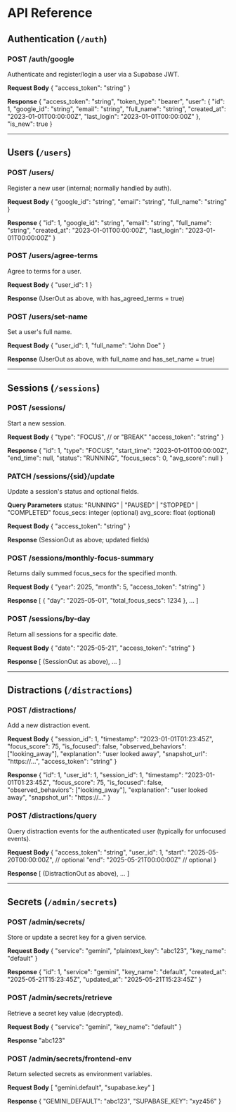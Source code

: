 # API Reference

## Authentication (`/auth`)

### POST /auth/google
Authenticate and register/login a user via a Supabase JWT.

**Request Body**
    {
      "access_token": "string"
    }

**Response**
    {
      "access_token": "string",
      "token_type": "bearer",
      "user": {
        "id": 1,
        "google_id": "string",
        "email": "string",
        "full_name": "string",
        "created_at": "2023-01-01T00:00:00Z",
        "last_login": "2023-01-01T00:00:00Z"
      },
      "is_new": true
    }

---

## Users (`/users`)

### POST /users/
Register a new user (internal; normally handled by auth).

**Request Body**
    {
      "google_id": "string",
      "email": "string",
      "full_name": "string"
    }

**Response**
    {
      "id": 1,
      "google_id": "string",
      "email": "string",
      "full_name": "string",
      "created_at": "2023-01-01T00:00:00Z",
      "last_login": "2023-01-01T00:00:00Z"
    }

### POST /users/agree-terms
Agree to terms for a user.

**Request Body**
    {
      "user_id": 1
    }

**Response**
    (UserOut as above, with has_agreed_terms = true)

### POST /users/set-name
Set a user's full name.

**Request Body**
    {
      "user_id": 1,
      "full_name": "John Doe"
    }

**Response**
    (UserOut as above, with full_name and has_set_name = true)

---

## Sessions (`/sessions`)

### POST /sessions/
Start a new session.

**Request Body**
    {
      "type": "FOCUS",        // or "BREAK"
      "access_token": "string"
    }

**Response**
    {
      "id": 1,
      "type": "FOCUS",
      "start_time": "2023-01-01T00:00:00Z",
      "end_time": null,
      "status": "RUNNING",
      "focus_secs": 0,
      "avg_score": null
    }

### PATCH /sessions/{sid}/update
Update a session's status and optional fields.

**Query Parameters**
    status: "RUNNING" | "PAUSED" | "STOPPED" | "COMPLETED"
    focus_secs: integer (optional)
    avg_score: float (optional)

**Request Body**
    {
      "access_token": "string"
    }

**Response**
    (SessionOut as above; updated fields)

### POST /sessions/monthly-focus-summary
Returns daily summed focus_secs for the specified month.

**Request Body**
    {
      "year": 2025,
      "month": 5,
      "access_token": "string"
    }

**Response**
    [
      { "day": "2025-05-01", "total_focus_secs": 1234 },
      ...
    ]

### POST /sessions/by-day
Return all sessions for a specific date.

**Request Body**
    {
      "date": "2025-05-21",
      "access_token": "string"
    }

**Response**
    [
      (SessionOut as above), ...
    ]

---

## Distractions (`/distractions`)

### POST /distractions/
Add a new distraction event.

**Request Body**
    {
      "session_id": 1,
      "timestamp": "2023-01-01T01:23:45Z",
      "focus_score": 75,
      "is_focused": false,
      "observed_behaviors": ["looking_away"],
      "explanation": "user looked away",
      "snapshot_url": "https://...",
      "access_token": "string"
    }

**Response**
    {
      "id": 1,
      "user_id": 1,
      "session_id": 1,
      "timestamp": "2023-01-01T01:23:45Z",
      "focus_score": 75,
      "is_focused": false,
      "observed_behaviors": ["looking_away"],
      "explanation": "user looked away",
      "snapshot_url": "https://..."
    }

### POST /distractions/query
Query distraction events for the authenticated user (typically for unfocused events).

**Request Body**
    {
      "access_token": "string",
      "user_id": 1,
      "start": "2025-05-20T00:00:00Z", // optional
      "end":   "2025-05-21T00:00:00Z"  // optional
    }

**Response**
    [
      (DistractionOut as above), ...
    ]

---

## Secrets (`/admin/secrets`)

### POST /admin/secrets/
Store or update a secret key for a given service.

**Request Body**
    {
      "service": "gemini",
      "plaintext_key": "abc123",
      "key_name": "default"
    }

**Response**
    {
      "id": 1,
      "service": "gemini",
      "key_name": "default",
      "created_at": "2025-05-21T15:23:45Z",
      "updated_at": "2025-05-21T15:23:45Z"
    }

### POST /admin/secrets/retrieve
Retrieve a secret key value (decrypted).

**Request Body**
    {
      "service": "gemini",
      "key_name": "default"
    }

**Response**
    "abc123"

### POST /admin/secrets/frontend-env
Return selected secrets as environment variables.

**Request Body**
    [
      "gemini.default",
      "supabase.key"
    ]

**Response**
    {
      "GEMINI_DEFAULT": "abc123",
      "SUPABASE_KEY": "xyz456"
    }
